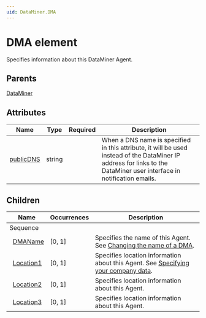 ```yaml
---
uid: DataMiner.DMA
---
```


# DMA element

Specifies information about this DataMiner Agent.

## Parents

[DataMiner](xref:DataMiner)

## Attributes

| Name | Type | Required | Description |
| --- | --- | --- | --- |
| [publicDNS](xref:DataMiner.DMA-publicDNS) | string |  | When a DNS name is specified in this attribute, it will be used instead of the DataMiner IP address for links to the DataMiner user interface in notification emails. |

## Children

| Name | Occurrences | Description |
| --- | --- | --- |
| Sequence |  |  |
| &#160;&#160;[DMAName](xref:DataMiner.DMA.DMAName) | [0, 1] |  Specifies the name of this Agent. See [Changing the name of a DMA](xref:Changing_the_name_of_a_DMA). |
| &#160;&#160;[Location1](xref:DataMiner.DMA.Location1) | [0, 1] | Specifies location information about this Agent. See [Specifying your company data](xref:Specifying_your_company_data).|
| &#160;&#160;[Location2](xref:DataMiner.DMA.Location2) | [0, 1] | Specifies location information about this Agent. |
| &#160;&#160;[Location3](xref:DataMiner.DMA.Location3) | [0, 1] | Specifies location information about this Agent. |
